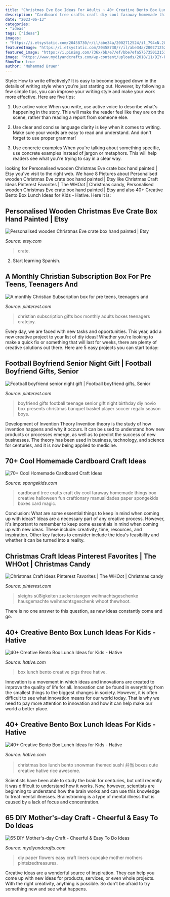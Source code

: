 ```yaml
---
title: "Christmas Eve Box Ideas For Adults ~ 40+ Creative Bento Box Lunch Ideas For Kids"
description: "Cardboard tree crafts craft diy cool faraway homemade things box creative halloween fun craftionary manualidades paper spongekids boxes card magic"
date: "2023-06-13"
categories:
- "ideas"
tags: ["ideas"]
images:
- "https://i.etsystatic.com/20458730/r/il/abe34a/2002712524/il_794xN.2002712524_hi3l.jpg"
featuredImage: "https://i.etsystatic.com/20458730/r/il/abe34a/2002712524/il_794xN.2002712524_hi3l.jpg"
featured_image: "https://i.pinimg.com/736x/bb/e7/ef/bbe7efa5757350121512ec4e05790c8e--subscription-boxes-teenagers.jpg"
image: "https://www.mydiyandcrafts.com/wp-content/uploads/2018/11/DIY-Paper-Flowers-From-Cupcake-Liners.jpg"
ShowToc: true
author: "Muhammad Bruen"
---
```



Style: How to write effectively?
It is easy to become bogged down in the details of writing style when you're just starting out. However, by following a few simple tips, you can improve your writing style and make your work more effective. Here are five tips:
1. Use active voice
When you write, use active voice to describe what's happening in the story. This will make the reader feel like they are on the scene, rather than reading a report from someone else.

2. Use clear and concise language
 clarity is key when it comes to writing. Make sure your words are easy to read and understand. And don't forget to use proper grammar!

3. Use concrete examples    When you're talking about something specific, use concrete examples instead of jargon or metaphors. This will help readers see what you're trying to say in a clear way.

	

		
looking for Personalised wooden Christmas Eve crate box hand painted | Etsy you've visit to the right web. We have 8 Pictures about Personalised wooden Christmas Eve crate box hand painted | Etsy like Christmas Craft Ideas Pinterest Favorites | The WHOot | Christmas candy, Personalised wooden Christmas Eve crate box hand painted | Etsy and also 40+ Creative Bento Box Lunch Ideas for Kids - Hative. Here it is:
		
    
## Personalised Wooden Christmas Eve Crate Box Hand Painted | Etsy

<img loading=lazy src="https://i.etsystatic.com/20458730/r/il/abe34a/2002712524/il_794xN.2002712524_hi3l.jpg" onerror="this.onerror=null;this.src='https://tse2.mm.bing.net/th?id=OIP.fG26ibu_K-tPrR-wFTbmUwHaJ4&amp;pid=15.1';" alt="Personalised wooden Christmas Eve crate box hand painted | Etsy">

_Source: etsy.com_

>crate. 

	

2) Start learning Spanish.

    
## A Monthly Christian Subscription Box For Pre Teens, Teenagers And

<img loading=lazy src="https://i.pinimg.com/736x/bb/e7/ef/bbe7efa5757350121512ec4e05790c8e--subscription-boxes-teenagers.jpg" onerror="this.onerror=null;this.src='https://tse1.mm.bing.net/th?id=OIP.cr-ORlYGOkZJB7V26WnTbwHaJ4&amp;pid=15.1';" alt="A monthly Christian Subscription box for pre teens, teenagers and">

_Source: pinterest.com_

>christian subscription gifts box monthly adults boxes teenagers cratejoy. 

	

Every day, we are faced with new tasks and opportunities. This year, add a new creative project to your list of diy ideas! Whether you're looking to make a quick fix or something that will last for weeks, there are plenty of creative solutions out there. Here are 5 easy projects you can start today: 

    
## Football Boyfriend Senior Night Gift | Football Boyfriend Gifts, Senior

<img loading=lazy src="https://i.pinimg.com/originals/e7/fd/15/e7fd15269040ce98afab45bcf3cf52bf.jpg" onerror="this.onerror=null;this.src='https://tse2.mm.bing.net/th?id=OIP.152RdzrdPc9TC-qUNWTBQgHaJ4&amp;pid=15.1';" alt="Football boyfriend senior night gift | Football boyfriend gifts, Senior">

_Source: pinterest.com_

>boyfriend gifts football teenage senior gift night birthday diy novio box presents christmas banquet basket player soccer regalo season boys. 

	

Development of Invention Theory
Invention theory is the study of how invention happens and why it occurs. It can be used to understand how new products or processes emerge, as well as to predict the success of new businesses. The theory has been used in business, technology, and science for centuries, and it is now being applied to medicine.

    
## 70+ Cool Homemade Cardboard Craft Ideas

<img loading=lazy src="https://spongekids.com/wp-content/uploads/2014/04/cardboard-crafts/8-cardboard-faraway-tree.jpg" onerror="this.onerror=null;this.src='https://tse2.mm.bing.net/th?id=OIP.TVYu1wHsg8_a4nw5TLYsSAHaLV&amp;pid=15.1';" alt="70+ Cool Homemade Cardboard Craft Ideas">

_Source: spongekids.com_

>cardboard tree crafts craft diy cool faraway homemade things box creative halloween fun craftionary manualidades paper spongekids boxes card magic. 

	

Conclusion: What are some essential things to keep in mind when coming up with ideas?
Ideas are a necessary part of any creative process. However, it's important to remember to keep some essentials in mind when coming up with new ideas. These include: creativity, time, resources, and inspiration. Other key factors to consider include the idea's feasibility and whether it can be turned into a reality.

    
## Christmas Craft Ideas Pinterest Favorites | The WHOot | Christmas Candy

<img loading=lazy src="https://i.pinimg.com/736x/1a/14/ac/1a14acafe96899308fda0f7d0de0cc0a.jpg" onerror="this.onerror=null;this.src='https://tse1.mm.bing.net/th?id=OIP.5rfmSgPPgLxJQr2jm_IJGQHaLA&amp;pid=15.1';" alt="Christmas Craft Ideas Pinterest Favorites | The WHOot | Christmas candy">

_Source: pinterest.com_

>sleighs süßigkeiten zuckerstangen weihnachtsgeschenke hausgemachte weihnachtsgeschenk whoot thewhoot. 

	

There is no one answer to this question, as new ideas constantly come and go.

    
## 40+ Creative Bento Box Lunch Ideas For Kids - Hative

<img loading=lazy src="https://hative.com/wp-content/uploads/2014/04/lunch-box-ideas/5-three-pigs-lunch-box.jpg" onerror="this.onerror=null;this.src='https://tse2.mm.bing.net/th?id=OIP.LGPC_Vjnf4aD5e14KmaVZQHaJ3&amp;pid=15.1';" alt="40+ Creative Bento Box Lunch Ideas for Kids - Hative">

_Source: hative.com_

>box lunch bento creative pigs three hative. 

	

Innovation is a movement in which ideas and innovations are created to improve the quality of life for all. Innovation can be found in everything from the smallest things to the biggest changes in society. However, it is often difficult to see what innovation means for our world today. That is why we need to pay more attention to innovation and how it can help make our world a better place.

    
## 40+ Creative Bento Box Lunch Ideas For Kids - Hative

<img loading=lazy src="http://hative.com/wp-content/uploads/2014/04/lunch-box-ideas/27-christmas-snowman.jpg" onerror="this.onerror=null;this.src='https://tse4.mm.bing.net/th?id=OIP.Ozq5EuPVcS7UDe22b9rnbwHaFj&amp;pid=15.1';" alt="40+ Creative Bento Box Lunch Ideas for Kids - Hative">

_Source: hative.com_

>christmas box lunch bento snowman themed sushi 弁当 boxes cute creative hative rice awesome. 

	

Scientists have been able to study the brain for centuries, but until recently it was difficult to understand how it works. Now, however, scientists are beginning to understand how the brain works and can use this knowledge to treat mental illnesses. Brainstroming is a type of mental illness that is caused by a lack of focus and concentration.

    
## 65 DIY Mother&#039;s-day Craft - Cheerful &amp; Easy To Do Ideas

<img loading=lazy src="https://www.mydiyandcrafts.com/wp-content/uploads/2018/11/DIY-Paper-Flowers-From-Cupcake-Liners.jpg" onerror="this.onerror=null;this.src='https://tse3.mm.bing.net/th?id=OIP.I8HlkmQcyuE-8-fmOHSZ8wHaP3&amp;pid=15.1';" alt="65 DIY Mother&#039;s-day Craft - Cheerful &amp; Easy To Do Ideas">

_Source: mydiyandcrafts.com_

>diy paper flowers easy craft liners cupcake mother mothers pintsizedtreasures. 

	

Creative ideas are a wonderful source of inspiration. They can help you come up with new ideas for products, services, or even whole projects. With the right creativity, anything is possible. So don't be afraid to try something new and see what happens.

